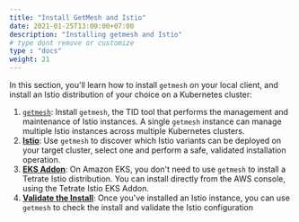 ```yaml
---
title: "Install GetMesh and Istio"
date: 2021-01-25T13:00:00+07:00
description: "Installing getmesh and Istio"
# type dont remove or customize
type : "docs"
weight: 21
---
```


In this section, you'll learn how to install `getmesh` on your local client, and install an Istio distribution of your choice on a Kubernetes cluster:

1. [`getmesh`](./getmesh-install-and-update): Install `getmesh`, the TID tool that performs the management and maintenance of Istio instances.  A single `getmesh` instance can manage multiple Istio instances across multiple Kubernetes clusters.
1. [**Istio**](./install-istio): Use `getmesh` to discover which Istio variants can be deployed on your target cluster, select one and perform a safe, validated installation operation.
1. [**EKS Addon**](./install-istio/install-istio-in-eks-with-addon): On Amazon EKS, you don't need to use `getmesh` to install a Tetrate Istio distribution.  You can install directly from the AWS console, using the Tetrate Istio EKS Addon.
1. [**Validate the Install**](./post-install-validation): Once you've installed an Istio instance, you can use `getmesh` to check the install and validate the Istio configuration
